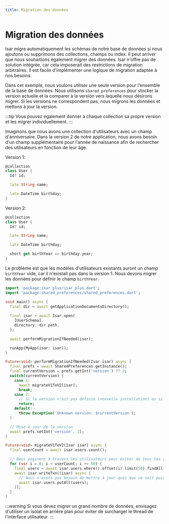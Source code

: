 ```yaml
---
title: Migration des données
---
```


# Migration des données

Isar migre automatiquement les schémas de notre base de données si nous ajoutons ou supprimons des collections, champs ou index. Il peut arriver que nous souhaitions également migrer des données. Isar n'offre pas de solution intégrée, car cela imposerait des restrictions de migration arbitraires. Il est facile d'implémenter une logique de migration adaptée à nos besoins.

Dans cet exemple, nous voulons utiliser une seule version pour l'ensemble de la base de données. Nous utilisons `shared_preferences` pour stocker la version actuelle et la comparer à la version vers laquelle nous désirons migrer. Si les versions ne correspondent pas, nous migrons les données et mettons à jour la version.

:::tip
Vous pouvez également donner à chaque collection sa propre version et les migrer individuellement.
:::

Imaginons que nous avons une collection d'utilisateurs avec un champ d'anniversaire. Dans la version 2 de notre application, nous avons besoin d'un champ supplémentaire pour l'année de naissance afin de rechercher des utilisateurs en fonction de leur âge.

Version 1:
```dart
@collection
class User {
  Id? id;

  late String name;

  late DateTime birthday;
}
```

Version 2:
```dart
@collection
class User {
  Id? id;

  late String name;

  late DateTime birthday;

  short get birthYear => birthday.year;
}
```

Le problème est que les modèles d'utilisateurs existants auront un champ `birthYear` vide, car il n'existait pas dans la version 1. Nous devons migrer les données pour définir le champ `birthYear`.

```dart
import 'package:isar_plus/isar_plus.dart';
import 'package:shared_preferences/shared_preferences.dart';

void main() async {
  final dir = await getApplicationDocumentsDirectory();
  
  final isar = await Isar.open(
    [UserSchema],
    directory: dir.path,
  );

  await performMigrationIfNeeded(isar);

  runApp(MyApp(isar: isar));
}

Future<void> performMigrationIfNeeded(Isar isar) async {
  final prefs = await SharedPreferences.getInstance();
  final currentVersion = prefs.getInt('version') ?? 2;
  switch(currentVersion) {
    case 1:
      await migrateV1ToV2(isar);
      break;
    case 2:
      // Si la version n'est pas définie (nouvelle installation) ou si elle est déjà à 2, il n'est pas nécessaire de migrer.
      return;
    default:
      throw Exception('Unknown version: $currentVersion');
  }

  // Mise à jour de la version
  await prefs.setInt('version', 2);
}

Future<void> migrateV1ToV2(Isar isar) async {
  final userCount = await isar.users.count();

  // Nous paginons à travers les utilisateurs pour éviter de tous les charger en mémoire en même temps
  for (var i = 0; i < userCount; i += 50) {
    final users = await isar.users.where().offset(i).limit(50).findAll();
    await isar.writeTxn((isar) async {
      // Nous n'avons pas besoin de mettre à jour quoi que ce soit puisque le `getter` `birthYear` est utilisé.
      await isar.users.putAll(users);
    });
  }
}
```

:::warning
Si vous devez migrer un grand nombre de données, envisagez d'utiliser un isolat en arrière plan pour éviter de surcharger le thread de l'interface utilisateur.
:::
